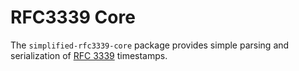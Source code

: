 RFC3339 Core
============

The `simplified-rfc3339-core` package provides simple parsing and
serialization of [RFC 3339](http://tools.ietf.org/html/rfc3339)
timestamps.

